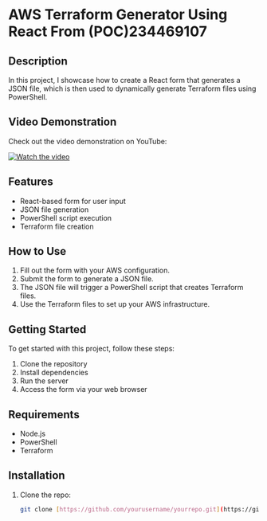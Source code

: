 # AWS Terraform Generator Using React From (POC)234469107

## Description
In this project, I showcase how to create a React form that generates a JSON file, which is then used to dynamically generate Terraform files using PowerShell.

## Video Demonstration
Check out the video demonstration on YouTube:

[![Watch the video](https://img.youtube.com/vi/8j0NQnemuPY/maxresdefault.jpg)](https://youtu.be/8j0NQnemuPY)

## Features
- React-based form for user input
- JSON file generation
- PowerShell script execution
- Terraform file creation

## How to Use
1. Fill out the form with your AWS configuration.
2. Submit the form to generate a JSON file.
3. The JSON file will trigger a PowerShell script that creates Terraform files.
4. Use the Terraform files to set up your AWS infrastructure.

## Getting Started
To get started with this project, follow these steps:
1. Clone the repository
2. Install dependencies
3. Run the server
4. Access the form via your web browser

## Requirements
- Node.js
- PowerShell
- Terraform

## Installation
1. Clone the repo:
   ```sh
   git clone [https://github.com/yourusername/yourrepo.git](https://github.com/niteshbhat/ReactForms.git)
